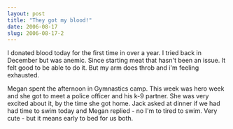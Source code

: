 ```yaml
---
layout: post
title: "They got my blood!"
date: 2006-08-17
slug: 2006-08-17-2
---
```


I donated blood today for the first time in over a year.  I tried back in December but was anemic.  Since starting meat that hasn&apos;t been an issue.  It felt good to be able to do it.   But my arm does throb and i&apos;m feeling exhausted.  

Megan spent the afternoon in Gymnastics camp. This week was hero week and she got to meet a police officer and his k-9 partner.  She was very excited about it, by the time she got home.  Jack asked at dinner if we had had time to swim today and Megan replied - no I&apos;m to tired to swim.  Very cute - but it means early to bed for us both.


